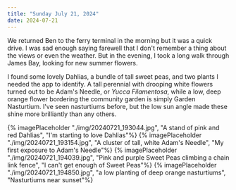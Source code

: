 ```yaml
---
title: "Sunday July 21, 2024"
date: 2024-07-21
---
```

We returned Ben to the ferry terminal in the morning but it was a quick drive.  I was sad enough saying farewell that I don't remember a thing about the views or even the weather.  But in the evening, I took a long walk through James Bay, looking for new summer flowers.

I found some lovely Dahlias, a bundle of tall sweet peas, and two plants I needed the app to identify.  A tall perennial with drooping white flowers turned out to be Adam's Needle, or _Yucca Filamentosa_, while a low, deep orange flower bordering the community garden is simply Garden Nasturtium.  I've seen nasturtiums before, but the low sun angle made these shine more brilliantly than any others.

{% imagePlaceholder "./img/20240721_193044.jpg", "A stand of pink and red Dahlias", "I'm starting to love Dahlias"%}
{% imagePlaceholder "./img/20240721_193154.jpg", "A cluster of tall, white Adam's Needle", "My first exposure to Adam's Needle"%}
{% imagePlaceholder "./img/20240721_194039.jpg", "Pink and purple Sweet Peas climbing a chain link fence", "I can't get enough of Sweet Peas"%}
{% imagePlaceholder "./img/20240721_194850.jpg", "a low planting of deep orange nasturtiums", "Nasturtiums near sunset"%}